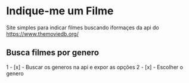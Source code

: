 # Indique-me um Filme
Site simples para indicar filmes buscando iformaçes da api do https://www.themoviedb.org/
## Busca filmes por genero
1 - [x] -  Buscar os generos na api e expor as opções
2 - [x] - Escolher o genero
